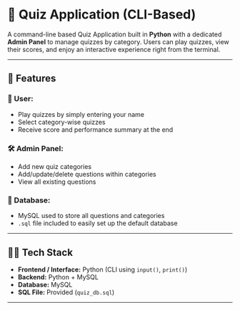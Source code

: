 # 🧠 Quiz Application (CLI-Based)

A command-line based Quiz Application built in **Python** with a dedicated **Admin Panel** to manage quizzes by category. Users can play quizzes, view their scores, and enjoy an interactive experience right from the terminal.

---

## 📌 Features

### 👤 User:
- Play quizzes by simply entering your name
- Select category-wise quizzes
- Receive score and performance summary at the end

### 🛠️ Admin Panel:
- Add new quiz categories
- Add/update/delete questions within categories
- View all existing questions

### 💾 Database:
- MySQL used to store all questions and categories
- `.sql` file included to easily set up the default database

---

## 🧑‍💻 Tech Stack

- **Frontend / Interface:** Python (CLI using `input()`, `print()`)
- **Backend:** Python + MySQL
- **Database:** MySQL
- **SQL File:** Provided (`quiz_db.sql`)

---
